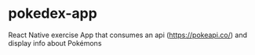 # pokedex-app
React Native exercise App that consumes an api (https://pokeapi.co/) and display info about Pokémons

